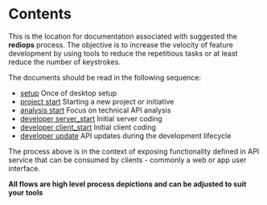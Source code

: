 # Contents

This is the location for documentation associated with
suggested the **rediops** process.  The objective is to increase
the velocity of feature development by using tools to reduce
the repetitious tasks or at least reduce the number of keystrokes.

The documents should be read in the following sequence:

* [setup](setup.md) Once of desktop setup
* [project start](project_start.md) Starting a new project or initiative
* [analysis start](analysis_start.md) Focus on technical API analysis
* [developer server_start](developer_server_start.md) Initial server coding
* [developer client_start](developer_client_start.md) Initial client coding
* [developer update](developer_update.md) API updates during the development lifecycle

The process above is in the context of exposing functionality defined in 
API service that can be consumed by clients - commonly a web or app user
interface.

**All flows are high level process depictions and can
be adjusted to suit your tools**
